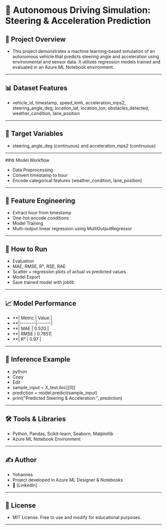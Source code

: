 # 🚗 Autonomous Driving Simulation: Steering & Acceleration Prediction
## 📌 Project Overview
- This project demonstrates a machine learning-based simulation of an autonomous vehicle that predicts steering angle and acceleration using environmental and sensor data. It utilizes regression models trained and evaluated in an Azure ML Notebook environment.
---
## 📊 Dataset Features
- vehicle_id, timestamp, speed_kmh, acceleration_mps2, steering_angle_deg, location_lat, location_lon, obstacles_detected, weather_condition, lane_position
---
## 🎯 Target Variables
- steering_angle_deg (continuous) and acceleration_mps2 (continuous)
---
##⚙️ Model Workflow
- Data Preprocessing
- Convert timestamp to hour
- Encode categorical features (weather_condition, lane_position)
---
## 🧠 Feature Engineering
- Extract hour from timestamp
- One-hot encode conditions
- Model Training
- Multi-output linear regression using MultiOutputRegressor
---
## 🧾 How to Run
- Evaluation
- MAE, RMSE, R², RSE, RAE
- Scatter + regression plots of actual vs predicted values
- Model Export
- Save trained model with joblib
---

## 📈 Model Performance

- **| Metric | Value |
- **|--------|-------|
- **| MAE    | 0.520 |
- **| RMSE   | 0.7851|
- **| R²     | 0.97 |
---
## 🧪 Inference Example
- python
- Copy
- Edit
- sample_input = X_test.iloc[[0]]
- prediction = model.predict(sample_input)
- print("Predicted Steering & Acceleration:", prediction)
---

## 🛠️ Tools & Libraries
- Python, Pandas, Scikit-learn, Seaborn, Matplotlib
- Azure ML Notebook Environment
---
## ✍️ Author
- Yohannes
- Project developed in Azure ML Designer & Notebooks
- 📧 [LinkedIn]
---

## 📄 License
- MIT License. Free to use and modify for educational purposes.
---
